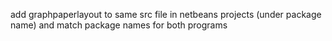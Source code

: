 add graphpaperlayout to same src file in netbeans projects (under package name) and match package names for both programs
